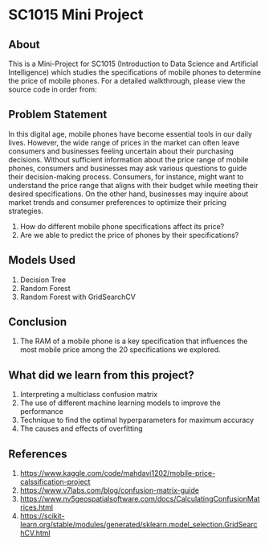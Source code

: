 # SC1015 Mini Project
## About
This is a Mini-Project for SC1015 (Introduction to Data Science and Artificial Intelligence) which studies the specifications of mobile phones to determine the price of mobile phones. For a detailed walkthrough, please view the source code in order from:

## Problem Statement

In this digital age, mobile phones have become essential tools in our daily lives. However, the wide range of prices in the market can often leave consumers and businesses feeling uncertain about their purchasing decisions. Without sufficient information about the price range of mobile phones, consumers and businesses may ask various questions to guide their decision-making process. Consumers, for instance, might want to understand the price range that aligns with their budget while meeting their desired specifications. On the other hand, businesses may inquire about market trends and consumer preferences to optimize their pricing strategies.

1. How do different mobile phone specifications affect its price?
2. Are we able to predict the price of phones by their specifications?


## Models Used

1. Decision Tree
2. Random Forest
3. Random Forest with GridSearchCV

## Conclusion

1. The RAM of a mobile phone is a key specification that influences the most mobile price among the 20 specifications we explored.

## What did we learn from this project?

1. Interpreting a multiclass confusion matrix
2. The use of different machine learning models to improve the performance
3. Technique to find the optimal hyperparameters for maximum accuracy
4. The causes and effects of overfitting

## References

1. <https://www.kaggle.com/code/mahdavi1202/mobile-price-calssification-project>
2. <https://www.v7labs.com/blog/confusion-matrix-guide>
3. <https://www.nv5geospatialsoftware.com/docs/CalculatingConfusionMatrices.html>
4. <https://scikit-learn.org/stable/modules/generated/sklearn.model_selection.GridSearchCV.html>
